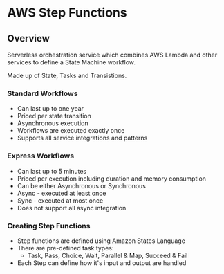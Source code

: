# AWS Step Functions

## Overview

Serverless orchestration service which combines AWS Lambda and other services to define a State Machine workflow.

Made up of State, Tasks and Transistions.

### Standard Workflows
  - Can last up to one year
  - Priced per state transition
  - Asynchronous execution
  - Workflows are executed exactly once
  - Supports all service integrations and patterns

### Express Workflows
  - Can last up to 5 minutes
  - Priced per execution including duration and memory consumption
  - Can be either Asynchronous or Synchronous
  - Async - executed at least once
  - Sync - executed at most once
  - Does not support all async integration

### Creating Step Functions
  - Step functions are defined using Amazon States Language
  - There are pre-defined task types:
    - Task, Pass, Choice, Wait, Parallel & Map, Succeed & Fail
  - Each Step can define how it's input and output are handled

